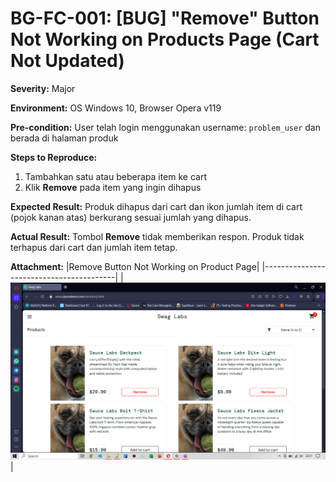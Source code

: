 # BG-FC-001: [BUG] "Remove" Button Not Working on Products Page (Cart Not Updated)

**Severity:** Major

**Environment:** OS Windows 10,  Browser Opera v119

**Pre-condition:** User telah login menggunakan username: `problem_user` dan berada di halaman produk

**Steps to Reproduce:**
1. Tambahkan satu atau beberapa item ke cart
2. Klik **Remove** pada item yang ingin dihapus 
   
**Expected Result:** Produk dihapus dari cart dan ikon jumlah item di cart (pojok kanan atas) berkurang sesuai jumlah yang dihapus.

**Actual Result:** Tombol **Remove** tidak memberikan respon. Produk tidak terhapus dari cart dan jumlah item tetap.

**Attachment:**
|Remove Button Not Working on Product Page|
|-----------------------------------------|
|![Remove Button](../../documentations/Bug-FC-001.png)|
